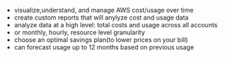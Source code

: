 * visualize,understand, and manage AWS cost/usage over time
* create custom reports that will anylyze cost and usage data
* analyze data at a high level: total costs and usage across all accounts
* or monthly, hourly, resource level granularity
* choose an optimal savings plan(to lower prices on your bill)
* can forecast usage up to 12 months based on previous usage
